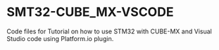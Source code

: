 # SMT32-CUBE_MX-VSCODE
Code files for Tutorial on how to use STM32 with CUBE-MX and Visual Studio code using Platform.io plugin.
